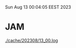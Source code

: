 Sun Aug 13 00:04:05 EEST 2023
# JAM
<a href='./cache/202308/13_00.log'>./cache/202308/13_00.log</a>
